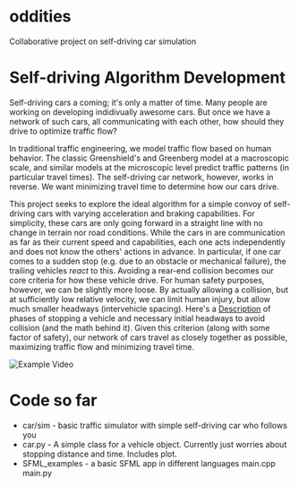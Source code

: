 oddities
========
Collaborative project on self-driving car simulation

# Self-driving Algorithm Development
Self-driving cars a coming; it's only a matter of time.  Many people are working on developing indidivually awesome cars.  But once we have a network of such cars, all communicating with each other, how should they drive to optimize traffic flow?

In traditional traffic engineering, we model traffic flow based on human behavior.  The classic Greenshield's and Greenberg model at a macroscopic scale, and similar models at the microscopic level predict traffic patterns (in particular travel times).  The self-driving car network, however, works in reverse.  We want minimizing travel time to determine how our cars drive.

This project seeks to explore the ideal algorithm for a simple convoy of self-driving cars with varying acceleration and braking capabilities.  For simplicity, these cars are only going forward in a straight line with no change in terrain nor road conditions.  While the cars in are communication as far as their current speed and capabilities, each one acts independently and does not know the others' actions in advance.  In particular, if one car comes to a sudden stop (e.g. due to an obstacle or mechanical failure), the trailing vehicles *react* to this.  Avoiding a rear-end collision becomes our core criteria for how these vehicle drive.  For human safety purposes, however, we can be slightly more loose.  By actually allowing a collision, but at sufficiently low relative velocity, we can limit human injury, but allow much smaller headways (intervehicle spacing).  Here's a [Description](car/headway.md) of phases of stopping a vehicle and necessary initial headways to avoid collision (and the math behind it).  Given this criterion (along with some factor of safety), our network of cars travel as closely together as possible, maximizing traffic flow and minimizing travel time.

![Example Video](http://imgur.com/a/Cjbr0)

# Code so far

+ car/sim - basic traffic simulator with simple self-driving car who follows you
+ car.py - A simple class for a vehicle object.  Currently just worries about stopping distance and time.  Includes plot.
+ SFML_examples - a basic SFML app in different languages
	main.cpp
	main.py
